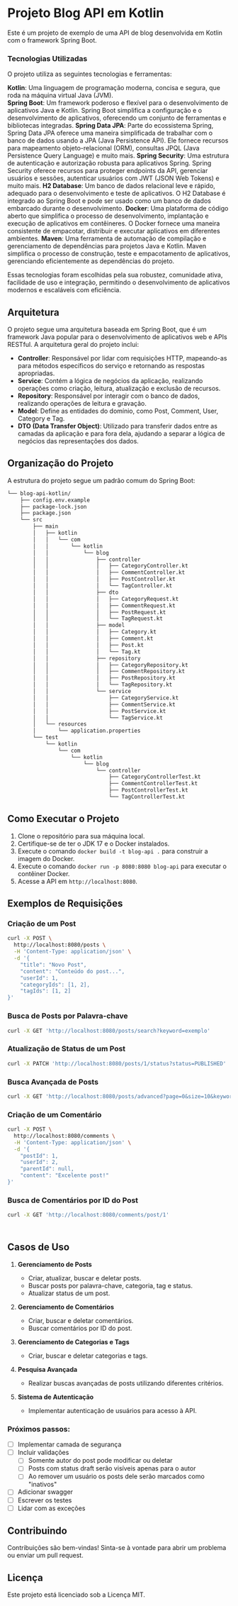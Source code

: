 # Projeto Blog API em Kotlin

Este é um projeto de exemplo de uma API de blog desenvolvida em Kotlin com o framework Spring Boot.


### Tecnologias Utilizadas

O projeto utiliza as seguintes tecnologias e ferramentas:

 **Kotlin**: Uma linguagem de programação moderna, concisa e segura, que roda na máquina virtual Java (JVM).    
**Spring Boot**: Um framework poderoso e flexível para o desenvolvimento de aplicativos Java e Kotlin. Spring Boot simplifica a configuração e o desenvolvimento de aplicativos, oferecendo um conjunto de ferramentas e bibliotecas integradas.
**Spring Data JPA**: Parte do ecossistema Spring, Spring Data JPA oferece uma maneira simplificada de trabalhar com o banco de dados usando a JPA (Java Persistence API). Ele fornece recursos para mapeamento objeto-relacional (ORM), consultas JPQL (Java Persistence Query Language) e muito mais.
**Spring Security**: Uma estrutura de autenticação e autorização robusta para aplicativos Spring. Spring Security oferece recursos para proteger endpoints da API, gerenciar usuários e sessões, autenticar usuários com JWT (JSON Web Tokens) e muito mais.
**H2 Database**: Um banco de dados relacional leve e rápido, adequado para o desenvolvimento e teste de aplicativos. O H2 Database é integrado ao Spring Boot e pode ser usado como um banco de dados embarcado durante o desenvolvimento.
**Docker**: Uma plataforma de código aberto que simplifica o processo de desenvolvimento, implantação e execução de aplicativos em contêineres. O Docker fornece uma maneira consistente de empacotar, distribuir e executar aplicativos em diferentes ambientes.
**Maven**: Uma ferramenta de automação de compilação e gerenciamento de dependências para projetos Java e Kotlin. Maven simplifica o processo de construção, teste e empacotamento de aplicativos, gerenciando eficientemente as dependências do projeto.    

Essas tecnologias foram escolhidas pela sua robustez, comunidade ativa, facilidade de uso e integração, permitindo o desenvolvimento de aplicativos modernos e escaláveis com eficiência.

## Arquitetura

O projeto segue uma arquitetura baseada em Spring Boot, que é um framework Java popular para o desenvolvimento de aplicativos web e APIs RESTful. A arquitetura geral do projeto inclui:

-   **Controller**: Responsável por lidar com requisições HTTP, mapeando-as para métodos específicos do serviço e retornando as respostas apropriadas.
-   **Service**: Contém a lógica de negócios da aplicação, realizando operações como criação, leitura, atualização e exclusão de recursos.
-   **Repository**: Responsável por interagir com o banco de dados, realizando operações de leitura e gravação.
-   **Model**: Define as entidades do domínio, como Post, Comment, User, Category e Tag.
-   **DTO (Data Transfer Object)**: Utilizado para transferir dados entre as camadas da aplicação e para fora dela, ajudando a separar a lógica de negócios das representações dos dados.
    

## Organização do Projeto

A estrutura do projeto segue um padrão comum do Spring Boot:

```sh
└── blog-api-kotlin/
    ├── config.env.example
    ├── package-lock.json
    ├── package.json
    └── src
        ├── main
        │   ├── kotlin
        │   │   └── com
        │   │       └── kotlin
        │   │           └── blog
        │   │               ├── controller
        │   │               │   ├── CategoryController.kt
        │   │               │   ├── CommentController.kt
        │   │               │   ├── PostController.kt
        │   │               │   └── TagController.kt
        │   │               ├── dto
        │   │               │   ├── CategoryRequest.kt
        │   │               │   ├── CommentRequest.kt
        │   │               │   ├── PostRequest.kt
        │   │               │   └── TagRequest.kt
        │   │               ├── model
        │   │               │   ├── Category.kt
        │   │               │   ├── Comment.kt
        │   │               │   ├── Post.kt
        │   │               │   └── Tag.kt
        │   │               ├── repository
        │   │               │   ├── CategoryRepository.kt
        │   │               │   ├── CommentRepository.kt
        │   │               │   ├── PostRepository.kt
        │   │               │   └── TagRepository.kt
        │   │               └── service
        │   │                   ├── CategoryService.kt
        │   │                   ├── CommentService.kt
        │   │                   ├── PostService.kt
        │   │                   └── TagService.kt
        │   └── resources
        │       └── application.properties
        └── test
            └── kotlin
                └── com
                    └── kotlin
                        └── blog
                            └── controller
                                ├── CategoryControllerTest.kt
                                ├── CommentControllerTest.kt
                                ├── PostControllerTest.kt
                                └── TagControllerTest.kt
```

## Como Executar o Projeto

1. Clone o repositório para sua máquina local.
2. Certifique-se de ter o JDK 17 e o Docker instalados.
3. Execute o comando `docker build -t blog-api .` para construir a imagem do Docker.
4. Execute o comando `docker run -p 8080:8080 blog-api` para executar o contêiner Docker.
5. Acesse a API em `http://localhost:8080`.

## Exemplos de Requisições

### Criação de um Post
```bash
curl -X POST \
  http://localhost:8080/posts \
  -H 'Content-Type: application/json' \
  -d '{
    "title": "Novo Post",
    "content": "Conteúdo do post...",
    "userId": 1,
    "categoryIds": [1, 2],
    "tagIds": [1, 2]
}'
```

### Busca de Posts por Palavra-chave
```bash
curl -X GET 'http://localhost:8080/posts/search?keyword=exemplo'
```

### Atualização de Status de um Post
```bash
curl -X PATCH 'http://localhost:8080/posts/1/status?status=PUBLISHED'
```

### Busca Avançada de Posts
```bash
curl -X GET 'http://localhost:8080/posts/advanced?page=0&size=10&keyword=exemplo&category=tecnologia&tag=java&status=published'
```

### Criação de um Comentário
```bash
curl -X POST \
  http://localhost:8080/comments \
  -H 'Content-Type: application/json' \
  -d '{
    "postId": 1,
    "userId": 2,
    "parentId": null,
    "content": "Excelente post!"
}'
```

### Busca de Comentários por ID do Post
```bash
curl -X GET 'http://localhost:8080/comments/post/1'
```

###
```bash
```

## Casos de Uso

1.  **Gerenciamento de Posts**
    -   Criar, atualizar, buscar e deletar posts.
    -   Buscar posts por palavra-chave, categoria, tag e status.
    -   Atualizar status de um post.
  
2.  **Gerenciamento de Comentários**  
    -   Criar, buscar e deletar comentários.
    -   Buscar comentários por ID do post.
    
3.  **Gerenciamento de Categorias e Tags**
    -   Criar, buscar e deletar categorias e tags.
    
4.  **Pesquisa Avançada**
    -   Realizar buscas avançadas de posts utilizando diferentes critérios.
    
5.  **Sistema de Autenticação**
    -   Implementar autenticação de usuários para acesso à API.

### Próximos passos:

 - [ ] Implementar camada de segurança
 - [ ] Incluir validações
	 - [ ] Somente autor do post pode modificar ou deletar
	 - [ ] Posts com status draft serão visíveis apenas para o autor
	 - [ ] Ao remover um usuário os posts dele serão marcados como "inativos"
 - [ ] Adicionar swagger
 - [ ] Escrever os testes
 - [ ] Lidar com as exceções

## Contribuindo
Contribuições são bem-vindas! Sinta-se à vontade para abrir um problema ou enviar um pull request.

## Licença
Este projeto está licenciado sob a Licença MIT.
